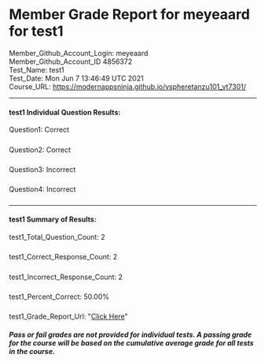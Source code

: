 # Member Grade Report for meyeaard for test1  
   
Member_Github_Account_Login: meyeaard  
Member_Github_Account_ID 4856372  
Test_Name: test1  
Test_Date: Mon Jun  7 13:46:49 UTC 2021  
Course_URL: https://modernappsninja.github.io/vspheretanzu101_vt7301/  
   
---  
#### test1 Individual Question Results:  
Question1: Correct  
#####  
Question2: Correct  
#####  
Question3: Incorrect  
#####  
Question4: Incorrect  
#####  
---  
#### test1 Summary of Results:  
test1_Total_Question_Count: 2  
#####  
test1_Correct_Response_Count: 2  
#####  
test1_Incorrect_Response_Count: 2  
#####  
test1_Percent_Correct: 50.00%  
#####  
test1_Grade_Report_Url: "[Click Here](https://github.com/modernappsninjas/meyeaard/blob/main/static/userdata/courses/vspheretanzu101_vt7301/grade_report.pr611.test1.md)"
##### Pass or fail grades are not provided for individual tests. A passing grade for the course will be based on the cumulative average grade for all tests in the course.  
